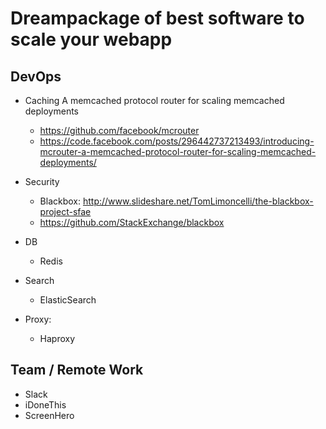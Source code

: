 # Dreampackage of best software to scale your webapp


## DevOps

  - Caching
      A memcached protocol router for scaling memcached deployments
      - https://github.com/facebook/mcrouter
      - https://code.facebook.com/posts/296442737213493/introducing-mcrouter-a-memcached-protocol-router-for-scaling-memcached-deployments/
      
  - Security
    - Blackbox: http://www.slideshare.net/TomLimoncelli/the-blackbox-project-sfae
    - https://github.com/StackExchange/blackbox

  - DB
    - Redis

  - Search
    - ElasticSearch

  - Proxy:
    - Haproxy


## Team / Remote Work

  - Slack
  - iDoneThis
  - ScreenHero

